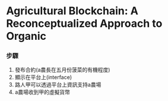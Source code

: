 # Agricultural Blockchain: A Reconceptualized Approach to Organic
### 步驟
1. 發布合約(a農長在五月份菠菜的有機程度)
2. 顯示在平台上(interface)
3. 路人甲可以透過平台上資訊支持a農場
4. a農場收到甲的虛擬貨幣
